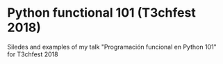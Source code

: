 # Python functional 101 (T3chfest 2018)

Siledes and examples of my talk "Programación funcional en Python 101" for T3chfest 2018
